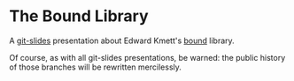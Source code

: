 The Bound Library
=================================

A [git-slides](https://github.com/gelisam/git-slides) presentation about Edward Kmett's [bound](http://hackage.haskell.org/package/bound) library.

Of course, as with all git-slides presentations, be warned: the public history
of those branches will be rewritten mercilessly.
